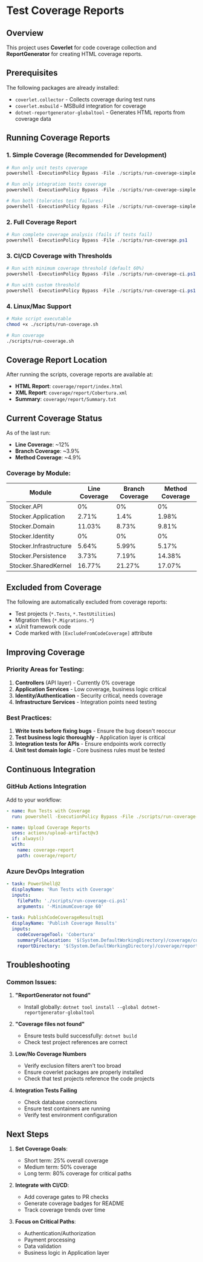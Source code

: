# Test Coverage Reports

## Overview
This project uses **Coverlet** for code coverage collection and **ReportGenerator** for creating HTML coverage reports.

## Prerequisites
The following packages are already installed:
- `coverlet.collector` - Collects coverage during test runs
- `coverlet.msbuild` - MSBuild integration for coverage
- `dotnet-reportgenerator-globaltool` - Generates HTML reports from coverage data

## Running Coverage Reports

### 1. Simple Coverage (Recommended for Development)
```powershell
# Run only unit tests coverage
powershell -ExecutionPolicy Bypass -File ./scripts/run-coverage-simple.ps1 -UnitOnly

# Run only integration tests coverage
powershell -ExecutionPolicy Bypass -File ./scripts/run-coverage-simple.ps1 -IntegrationOnly

# Run both (tolerates test failures)
powershell -ExecutionPolicy Bypass -File ./scripts/run-coverage-simple.ps1
```

### 2. Full Coverage Report
```powershell
# Run complete coverage analysis (fails if tests fail)
powershell -ExecutionPolicy Bypass -File ./scripts/run-coverage.ps1
```

### 3. CI/CD Coverage with Thresholds
```powershell
# Run with minimum coverage threshold (default 60%)
powershell -ExecutionPolicy Bypass -File ./scripts/run-coverage-ci.ps1

# Run with custom threshold
powershell -ExecutionPolicy Bypass -File ./scripts/run-coverage-ci.ps1 -MinimumCoverage 70
```

### 4. Linux/Mac Support
```bash
# Make script executable
chmod +x ./scripts/run-coverage.sh

# Run coverage
./scripts/run-coverage.sh
```

## Coverage Report Location
After running the scripts, coverage reports are available at:
- **HTML Report**: `coverage/report/index.html`
- **XML Report**: `coverage/report/Cobertura.xml`
- **Summary**: `coverage/report/Summary.txt`

## Current Coverage Status
As of the last run:
- **Line Coverage**: ~12%
- **Branch Coverage**: ~3.9%
- **Method Coverage**: ~4.9%

### Coverage by Module:
| Module | Line Coverage | Branch Coverage | Method Coverage |
|--------|---------------|-----------------|-----------------|
| Stocker.API | 0% | 0% | 0% |
| Stocker.Application | 2.71% | 1.4% | 1.98% |
| Stocker.Domain | 11.03% | 8.73% | 9.81% |
| Stocker.Identity | 0% | 0% | 0% |
| Stocker.Infrastructure | 5.64% | 5.99% | 5.17% |
| Stocker.Persistence | 3.73% | 7.19% | 14.38% |
| Stocker.SharedKernel | 16.77% | 21.27% | 17.07% |

## Excluded from Coverage
The following are automatically excluded from coverage reports:
- Test projects (`*.Tests`, `*.TestUtilities`)
- Migration files (`*.Migrations.*`)
- xUnit framework code
- Code marked with `[ExcludeFromCodeCoverage]` attribute

## Improving Coverage

### Priority Areas for Testing:
1. **Controllers** (API layer) - Currently 0% coverage
2. **Application Services** - Low coverage, business logic critical
3. **Identity/Authentication** - Security critical, needs coverage
4. **Infrastructure Services** - Integration points need testing

### Best Practices:
1. **Write tests before fixing bugs** - Ensure the bug doesn't reoccur
2. **Test business logic thoroughly** - Application layer is critical
3. **Integration tests for APIs** - Ensure endpoints work correctly
4. **Unit test domain logic** - Core business rules must be tested

## Continuous Integration

### GitHub Actions Integration
Add to your workflow:
```yaml
- name: Run Tests with Coverage
  run: powershell -ExecutionPolicy Bypass -File ./scripts/run-coverage-ci.ps1 -MinimumCoverage 60

- name: Upload Coverage Reports
  uses: actions/upload-artifact@v3
  if: always()
  with:
    name: coverage-report
    path: coverage/report/
```

### Azure DevOps Integration
```yaml
- task: PowerShell@2
  displayName: 'Run Tests with Coverage'
  inputs:
    filePath: './scripts/run-coverage-ci.ps1'
    arguments: '-MinimumCoverage 60'
    
- task: PublishCodeCoverageResults@1
  displayName: 'Publish Coverage Results'
  inputs:
    codeCoverageTool: 'Cobertura'
    summaryFileLocation: '$(System.DefaultWorkingDirectory)/coverage/coverage.cobertura.xml'
    reportDirectory: '$(System.DefaultWorkingDirectory)/coverage/report'
```

## Troubleshooting

### Common Issues:

1. **"ReportGenerator not found"**
   - Install globally: `dotnet tool install --global dotnet-reportgenerator-globaltool`

2. **"Coverage files not found"**
   - Ensure tests build successfully: `dotnet build`
   - Check test project references are correct

3. **Low/No Coverage Numbers**
   - Verify exclusion filters aren't too broad
   - Ensure coverlet packages are properly installed
   - Check that test projects reference the code projects

4. **Integration Tests Failing**
   - Check database connections
   - Ensure test containers are running
   - Verify test environment configuration

## Next Steps

1. **Set Coverage Goals**:
   - Short term: 25% overall coverage
   - Medium term: 50% coverage
   - Long term: 80% coverage for critical paths

2. **Integrate with CI/CD**:
   - Add coverage gates to PR checks
   - Generate coverage badges for README
   - Track coverage trends over time

3. **Focus on Critical Paths**:
   - Authentication/Authorization
   - Payment processing
   - Data validation
   - Business logic in Application layer